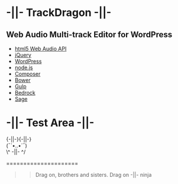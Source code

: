 -||- TrackDragon -||-
=====================

## Web Audio Multi-track Editor for WordPress

* [html5 Web Audio API](http://webaudio.github.io/web-audio-api/)
* [jQuery](http://jquery.com/)
* [WordPress](https://wordpress.org/)
* [node.js](https://nodejs.org/)
* [Composer](https://getcomposer.org/)
* [Bower](http://bower.io/)
* [Gulp](http://gulpjs.com/)
* [Bedrock](https://roots.io/bedrock/)
* [Sage](https://roots.io/sage/)


-||- Test Area -||-  
=====================
                     
{-||-}{-||-}         
 (¯`•..•´¯)          
  \\^ -||- ^/          
                     
=====================

>> Drag on, brothers and sisters. Drag on -||- ninja
